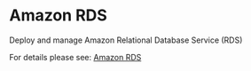 # Amazon RDS

Deploy and manage Amazon Relational Database Service (RDS)

For details please see: [Amazon RDS](https://github.com/gruntwork-io/terraform-aws-service-catalog/tree/master/modules/data-stores/rds/README.adoc)


<!-- ##DOCS-SOURCER-START
{"sourcePlugin":"Service Catalog Reference","hash":"863af2ca76f4466d6e90f4d44d1d1ba7"}
##DOCS-SOURCER-END -->
